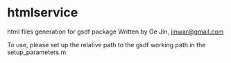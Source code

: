 htmlservice
===========

html files generation for gsdf package
Written by Ge Jin, jinwar@gmail.com

To use, please set up the relative path to the gsdf working path in the setup_parameters.m
